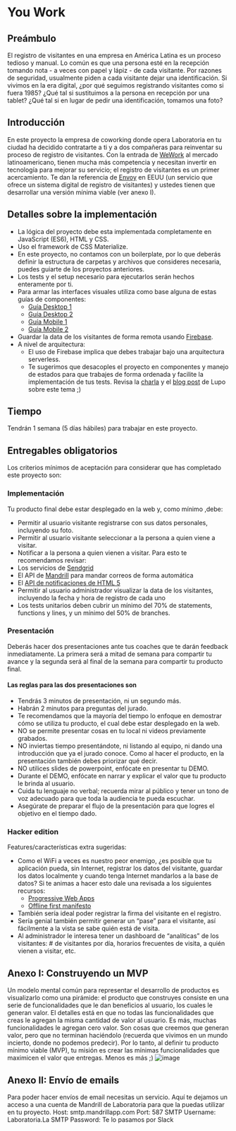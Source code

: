 # You Work

## Preámbulo

El registro de visitantes en una empresa en América Latina es un proceso tedioso y manual. Lo común es que una persona esté en la recepción tomando nota - a veces con papel y lápiz - de cada visitante. Por razones de seguridad, usualmente piden a cada visitante dejar una identificación. Si vivimos en la era digital, ¿por qué seguimos registrando visitantes como si fuera 1985? ¿Qué tal si sustituimos a la persona en recepción por una tablet? ¿Qué tal si en lugar de pedir una identificación, tomamos una foto?

## Introducción

En este proyecto la empresa de coworking donde opera Laboratoria en tu ciudad ha decidido contratarte a ti y a dos compañeras para reinventar su proceso de registro de visitantes. Con la entrada de [WeWork](https://www.googleadservices.com/pagead/aclk?sa=L&ai=DChcSEwilrK_T5KjcAhWCj7MKHexzAEgYABAAGgJxbg&ohost=www.google.cl&cid=CAASE-RoAxXTp1Cd0ErxEHpPSGuF4Hk&sig=AOD64_38ykNPf0QRtI9n4CFtpQpth-MrNQ&q=&ved=0ahUKEwjswKvT5KjcAhVkU98KHUcYCeMQ0QwIJA&adurl=) al mercado latinoamericano, tienen mucha más competencia y necesitan invertir en tecnología para mejorar su servicio; el registro de visitantes es un primer acercamiento. Te dan la referencia de [Envoy](https://envoy.com/) en EEUU (un servicio que ofrece un sistema digital de registro de visitantes) y ustedes tienen que desarrollar una versión mínima viable (ver anexo I).


## Detalles sobre la implementación

- La lógica del proyecto debe esta implementada completamente en JavaScript (ES6), HTML y CSS.
- Uso el framework de CSS Materialize.
- En este proyecto, no contamos con un boilerplate, por lo que deberás definir la estructura de carpetas y archivos que consideres necesaria, puedes guiarte de los proyectos anteriores.
- Los tests y el setup necesario para ejecutarlos serán hechos enteramente por ti.
- Para armar las interfaces visuales utiliza como base alguna de estas guías de componentes:
  - [Guía Desktop 1](https://www.figma.com/file/F3aUqpHWOfZsEQifTPIleXo6/material-kit-free)
  - [Guía Desktop 2](https://www.figma.com/file/S39H0B1LOnaVICIUiApFTfoP/_Style-Guide---Desktop---Style-Guide)
  - [Guía Mobile 1](https://www.figma.com/file/00VTwmTNvLVaBLkxrMFbT8/Google-Material-Design)
  - [Guía Mobile 2](https://www.figma.com/file/O2Xraz3mraQHvevNsicMl91V/ejemplos-2)
- Guardar la data de los visitantes de forma remota usando [Firebase](https://firebase.google.com/).
- A nivel de arquitectura:
  - El uso de Firebase implica que debes trabajar bajo una arquitectura serverless.
  - Te sugerimos que desacoples el proyecto en componentes y manejo de estados para que trabajes de forma ordenada y facilite la implementación de tus tests. Revisa la [charla](https://www.youtube.com/watch?v=g_BxnUJTUSk) y el [blog post](https://medium.com/laboratoria-developers/arquitectura-de-interfaces-web-parte-1-a41053c2a1f2) de Lupo sobre este tema ;)

## Tiempo

Tendrán 1 semana (5 días hábiles) para trabajar en este proyecto.

## Entregables obligatorios

Los criterios mínimos de aceptación para considerar que has completado este proyecto son:

### Implementación

Tu producto final debe estar desplegado en la web y, como mínimo ,debe:

- Permitir al usuario visitante registrarse con sus datos personales, incluyendo su foto.
- Permitir al usuario visitante seleccionar a la persona a quien viene a visitar.
- Notificar a la persona a quien vienen a visitar. Para esto te recomendamos revisar:
- Los servicios de [Sendgrid](https://sendgrid.com/ )
- El API de [Mandrill](https://mandrillapp.com/docs/) para mandar correos de forma automática
- El [API de notificaciones de HTML 5](https://developer.mozilla.org/en-US/docs/Web/API/notification)
- Permitir al usuario administrador visualizar la data de los visitantes, incluyendo la fecha y hora de registro de cada uno
- Los tests unitarios deben cubrir un mínimo del 70% de statements, functions y lines, y un mínimo del 50% de branches.

### Presentación

Deberás hacer dos presentaciones ante tus coaches que te darán feedback inmediatamente. La primera será a mitad de semana para compartir tu avance y la segunda será al final de la semana para compartir tu producto final.

#### Las reglas para las dos presentaciones son

- Tendrás 3 minutos de presentación, ni un segundo más.
- Habrán 2 minutos para preguntas del jurado.
- Te recomendamos que la mayoría del tiempo lo enfoque en demostrar cómo se utiliza tu producto, el cual debe estar desplegado en la web.
- NO se permite presentar cosas en tu local ni videos previamente grabados.
- NO inviertas tiempo presentándote, ni listando al equipo, ni dando una introducción que ya el jurado conoce. Como al hacer el producto, en la presentación también debes priorizar qué decir.
- NO utilices slides de powerpoint, enfócate en presentar tu DEMO.
- Durante el DEMO, enfócate en narrar y explicar el valor que tu producto le brinda al usuario.
- Cuida tu lenguaje no verbal; recuerda mirar al público y tener un tono de voz adecuado para que toda la audiencia te pueda escuchar.
- Asegúrate de preparar el flujo de la presentación para que logres el objetivo en el tiempo dado.

### Hacker edition

Features/características extra sugeridas:

- Como el WiFi a veces es nuestro peor enemigo, ¿es posible que tu aplicación pueda, sin Internet, registrar los datos del visitante, guardar los datos localmente y cuando tenga Internet mandarlos a la base de datos? Si te animas a hacer esto dale una revisada a los siguientes recursos:
  - [Progressive Web Apps](https://developers.google.com/web/progressive-web-apps/)
  - [Offline first manifesto](http://offlinefirst.org/)
- También sería ideal poder registrar la firma del visitante en el registro.
- Sería genial también permitir generar un “pase” para el visitante, así fácilmente a la vista se sabe quién está de visita.
- Al administrador le interesa tener un dashboard de “analíticas” de los visitantes: # de visitantes por día, horarios frecuentes de visita, a quién vienen a visitar, etc.

## Anexo I: Construyendo un MVP

Un modelo mental común para representar el desarrollo de productos es visualizarlo como una pirámide: el producto que construyes consiste en una serie de funcionalidades que le dan beneficios al usuario, los cuales le generan valor. El detalles está en que no todas las funcionalidades que creas le agregan la misma cantidad de valor al usuario. Es más, muchas funcionalidades le agregan cero valor. Son cosas que creemos que generan valor, pero que no terminan haciéndolo (recuerda que vivimos en un mundo incierto, donde no podemos predecir). Por lo tanto, al definir tu producto mínimo viable (MVP), tu misión es crear las mínimas funcionalidades que maximicen el valor que entregas. Menos es más ;)
![image](https://user-images.githubusercontent.com/7809496/43321432-d253abe8-9179-11e8-8d08-44a44db6ed0a.png)

## Anexo II: Envío de emails

Para poder hacer envíos de email necesitas un servicio. Aquí te dejamos un acceso a una cuenta de Mandrill de Laboratoria para que la puedas utilizar en tu proyecto.
Host: smtp.mandrillapp.com Port: 587 SMTP Username: Laboratoria.La SMTP Password: Te lo pasamos por Slack
